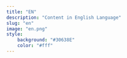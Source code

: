 ```yaml
---
title: "EN"
description: "Content in English Language"
slug: "en"
image: "en.png"
style:
    background: "#30638E"
    color: "#fff"
---
```

